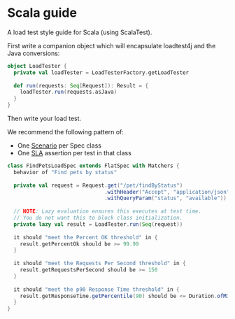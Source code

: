 # Scala guide

A load test style guide for Scala (using ScalaTest).

First write a companion object which will encapsulate loadtest4j and the Java conversions:

```scala
object LoadTester {
  private val loadTester = LoadTesterFactory.getLoadTester
  
  def run(requests: Seq[Request]): Result = {
    loadTester.run(requests.asJava)
  }
}
```

Then write your load test.

We recommend the following pattern of:

- One [Scenario](concepts/scenario.md) per Spec class
- One [SLA](concepts/sla.md) assertion per test in that class

```scala
class FindPetsLoadSpec extends FlatSpec with Matchers {
  behavior of "Find pets by status"
  
  private val request = Request.get("/pet/findByStatus")
                               .withHeader("Accept", "application/json")
                               .withQueryParam("status", "available"))
  
  // NOTE: Lazy evaluation ensures this executes at test time.
  // You do not want this to block class initialization.
  private lazy val result = LoadTester.run(Seq(request))        
  
  it should "meet the Percent OK threshold" in {
    result.getPercentOk should be >= 99.99
  }
  
  it should "meet the Requests Per Second threshold" in {
    result.getRequestsPerSecond should be >= 150
  }
  
  it should "meet the p90 Response Time threshold" in {
    result.getResponseTime.getPercentile(90) should be <= Duration.ofMillis(500)
  }
}
```
